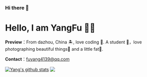 ### Hi there 👋
# Hello, I am YangFu 👏🏻

**Preview**：From dazhou, China 🏝, love coding 🐍. A student 🏫，love photographing beautiful things🌿 and a little fat🍔.

**Contact**：fuyang4139@qq.com

<a href="https://github.com/yangfu4139"><img align="center" src="https://github-readme-stats.vercel.app/api?username=jackyfzh&show_icons=true&include_all_commits=true&theme=vue&hide_border=true" alt="Yang's github stats" /></a> 
<a href="https://github.com/yangfu4139"><img align="center" src="https://github-readme-stats.vercel.app/api/top-langs/?username=jackyfzh&layout=compact&theme=vue&hide_border=true" /></a>
